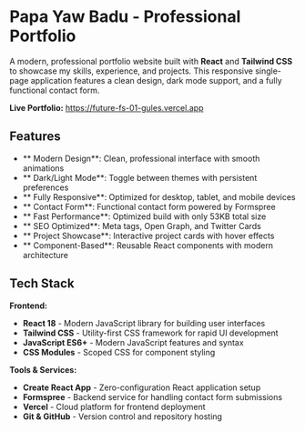 ﻿# Papa Yaw Badu - Professional Portfolio

A modern, professional portfolio website built with **React** and **Tailwind CSS** to showcase my skills, experience, and projects. This responsive single-page application features a clean design, dark mode support, and a fully functional contact form.

 **Live Portfolio:** https://future-fs-01-gules.vercel.app

##  Features

- ** Modern Design**: Clean, professional interface with smooth animations
- ** Dark/Light Mode**: Toggle between themes with persistent preferences  
- ** Fully Responsive**: Optimized for desktop, tablet, and mobile devices
- ** Contact Form**: Functional contact form powered by Formspree
- ** Fast Performance**: Optimized build with only 53KB total size
- ** SEO Optimized**: Meta tags, Open Graph, and Twitter Cards
- ** Project Showcase**: Interactive project cards with hover effects
- ** Component-Based**: Reusable React components with modern architecture

##  Tech Stack

**Frontend:**
- **React 18** - Modern JavaScript library for building user interfaces
- **Tailwind CSS** - Utility-first CSS framework for rapid UI development
- **JavaScript ES6+** - Modern JavaScript features and syntax
- **CSS Modules** - Scoped CSS for component styling

**Tools & Services:**
- **Create React App** - Zero-configuration React application setup
- **Formspree** - Backend service for handling contact form submissions
- **Vercel** - Cloud platform for frontend deployment
- **Git & GitHub** - Version control and repository hosting
